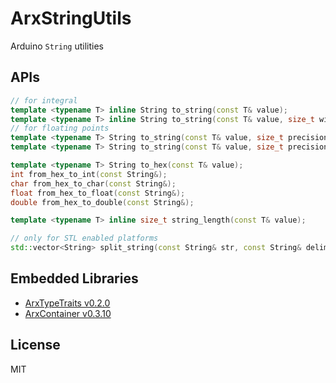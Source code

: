 # ArxStringUtils

Arduino `String` utilities


## APIs

```C++
// for integral
template <typename T> inline String to_string(const T& value);
template <typename T> inline String to_string(const T& value, size_t width);
// for floating points
template <typename T> String to_string(const T& value, size_t precision);
template <typename T> String to_string(const T& value, size_t precision, size_t width);

template <typename T> String to_hex(const T& value);
int from_hex_to_int(const String&);
char from_hex_to_char(const String&);
float from_hex_to_float(const String&);
double from_hex_to_double(const String&);

template <typename T> inline size_t string_length(const T& value);

// only for STL enabled platforms
std::vector<String> split_string(const String& str, const String& delim);
```

## Embedded Libraries

- [ArxTypeTraits v0.2.0](https://github.com/hideakitai/ArxTypeTraits)
- [ArxContainer v0.3.10](https://github.com/hideakitai/ArxContainer)


## License

MIT
